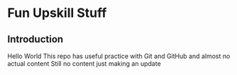 # Fun Upskill Stuff
## Introduction
Hello World
This repo has useful practice with Git and GitHub and almost no actual content
Still no content just making an update 


